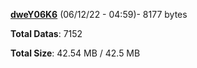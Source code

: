 [**dweY06K6**](/data/dweY06K6.txt) (06/12/22 - 04:59)- 8177 bytes

**Total Datas**: 7152

**Total Size**: 42.54 MB / 42.5 MB
